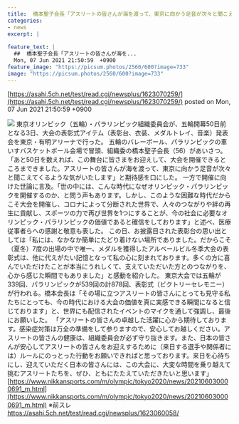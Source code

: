 ```yaml
---
title:  橋本聖子会長「アスリートの皆さんが海を渡って、東京に向かう足音が次々と聞こえてくる気がします」  ★2  
categories:
- news
excerpt: |
  
feature_text: |
  ##  橋本聖子会長「アスリートの皆さんが海を...
  Mon, 07 Jun 2021 21:50:59  +0900
feature_image: "https://picsum.photos/2560/600?image=733"
image: "https://picsum.photos/2560/600?image=733"
---
```


[https://asahi.5ch.net/test/read.cgi/newsplus/1623070259/](https://asahi.5ch.net/test/read.cgi/newsplus/1623070259/)
posted on Mon, 07 Jun 2021 21:50:59  +0900

<!--more-->

![](https://i.imgur.com/Vke2EfC.jpg) 東京オリンピック（五輪）・パラリンピック組織委員会が、五輪開幕50日前となる3日、大会の表彰式アイテム（表彰台、衣装、メダルトレイ、音楽）発表会を東京・有明アリーナで行った。 五輪のバレーボール、パラリンピックの車いすバスケットボール会場で冒頭、組織委の橋本聖子会長（56）があいさつ。「あと50日を数えれば、この舞台に皆さまをお迎えして、大会を開催できるところまできました。アスリートの皆さんが海を渡って、東京に向かう足音が次々と聞こえてくるような気がいたします」と期待感を口にした。 一方で開催に向けた世論に言及。「世の中には、こんな時代になぜオリンピック・パラリンピックを開催するのか、と問う声もあります。しかし、このような困難な時代だからこそ大会を開催し、コロナによって分断された世界で、人々のつながりや絆の再生に貢献し、スポーツの力で再び世界を1つにすることが、今の社会に必要なオリンピック・パラリンピックの価値であると確信をしております」と述べ、医療従事者らへの感謝と敬意も表した。 この日、お披露目された表彰台の思い出としては「私には、なかなか簡単にたどり着けない場所でありました。だからこそ（夏冬）7度の出場の中で唯一、メダルを獲得したアルベールビル冬季大会の表彰式は、他に代えがたい記憶となって私の心に刻まれております。多くの方に喜んでいただけたことが本当にうれしくて、支えていただいた方とのつながりを、心から感じた瞬間でもありました」と感動を紹介した。 東京大会では五輪が339回、パラリンピックが539回の計878回、表彰式（ビクトリーセレモニー）が行われる。橋本会長は「その場に立つアスリートの皆さんにとっても見守る私たちにとっても、今の時代における大会の価値を真に実感できる瞬間になると信じております」と、世界にも配信されたイベントのマイクを通して強調し、最後にお願いした。 「アスリートの皆さんの卓越した活躍に心から期待しております。感染症対策は万全の準備をして参りますので、安心してお越しください。アスリートの皆さんの健康は、組織委員会が必ず守り抜きます。また、日本の皆さんが安心してアスリートの皆さんをお迎えするために（来日する選手や関係者には）ルールにのっとった行動をお願いできればと思っております。来日を心待ちにし、迎えていただく日本の皆さんには、この大会に、大変な時間を乗り越えて挑むアスリートたちを、ぜひ、ともにたたえていただきたいと思います」 [https://www.nikkansports.com/m/olympic/tokyo2020/news/202106030000691_m.html](https://www.nikkansports.com/m/olympic/tokyo2020/news/202106030000691_m.html) ※前スレ https://asahi.5ch.net/test/read.cgi/newsplus/1623060058/
